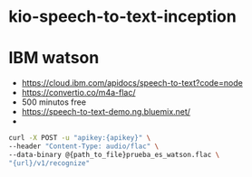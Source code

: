 # kio-speech-to-text-inception

# IBM watson
- https://cloud.ibm.com/apidocs/speech-to-text?code=node
- https://convertio.co/m4a-flac/
- 500 minutos free
- https://speech-to-text-demo.ng.bluemix.net/
- 
```sh
curl -X POST -u "apikey:{apikey}" \
--header "Content-Type: audio/flac" \
--data-binary @{path_to_file}prueba_es_watson.flac \
"{url}/v1/recognize"
```